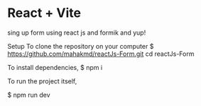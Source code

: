 # React + Vite

sing up form using react js and formik and yup!



Setup
To clone the repository on your computer
$ https://github.com/mahakmd/reactJs-Form.git
cd reactJs-Form

To install dependencies,
$ npm i

To run the project itself,

$ npm run dev
